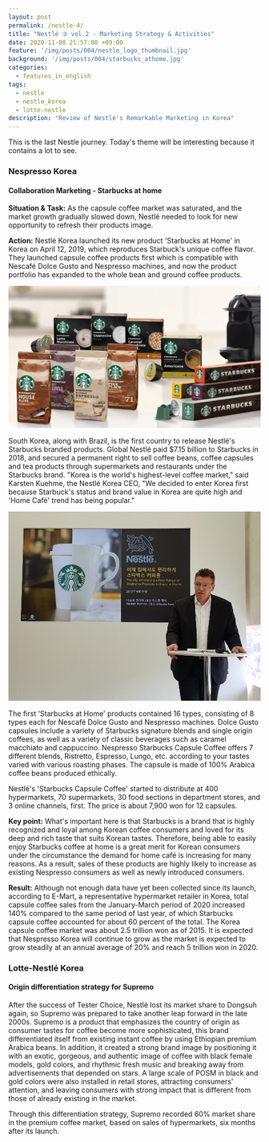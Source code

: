 ```yaml
---
layout: post
permalink: /nestle-4/
title: "Nestlé ③ vol.2 - Marketing Strategy & Activities"
date: 2020-11-08 21:57:00 +09:00
feature: '/img/posts/004/nestle_logo_thumbnail.jpg'
background: '/img/posts/004/starbucks_athome.jpg'
categories:
  - features_in_english
tags:
  - nestle
  - nestle_korea
  - lotte-nestle
description: "Review of Nestlé's Remarkable Marketing in Korea"
---
```


This is the last Nestle journey. Today's theme will be interesting because it contains a lot to see.

### Nespresso Korea

#### Collaboration Marketing - Starbucks at home
<b>Situation & Task:</b>
As the capsule coffee market was saturated, and the market growth gradually slowed down, Nestlé needed to look for new opportunity to refresh their products image.<br>

<b>Action:</b>
Nestlé Korea launched its new product 'Starbucks at Home' in Korea on April 12, 2019, which reproduces Starbuck's unique coffee flavor. They launched capsule coffee products first which is compatible with Nescafé Dolce Gusto and Nespresso machines, and now the product portfolio has expanded to the whole bean and ground coffee products.

![Starbuck_at_home](/img/posts/004/starbucks_athome.jpg)

South Korea, along with Brazil, is the first country to release Nestlé's Starbucks branded products. Global Nestlé paid $7.15 billion to Starbucks in 2018, and secured a permanent right to sell coffee beans, coffee capsules and tea products through supermarkets and restaurants under the Starbucks brand. "Korea is the world's highest-level coffee market," said Karsten Kuehme, the Nestlé Korea CEO, "We decided to enter Korea first because Starbuck's status and brand value in Korea are quite high and 'Home Café' trend has being popular."

![Karsten_Kuehme_CEO](/img/posts/004/karsten_kuehme.jpg)

The first 'Starbucks at Home' products contained 16 types, consisting of 8 types each for Nescafé Dolce Gusto and Nespresso machines. Dolce Gusto capsules include a variety of Starbucks signature blends and single origin coffees, as well as a variety of classic beverages such as caramel macchiato and cappuccino. Nespresso Starbucks Capsule Coffee offers 7 different blends, Ristretto, Espresso, Lungo, etc. according to your tastes varied with various roasting phases. The capsule is made of 100% Arabica coffee beans produced ethically.

Nestlé's 'Starbucks Capsule Coffee' started to distribute at 400 hypermarkets, 70 supermarkets, 30 food sections in department stores, and 3 online channels, first. The price is about 7,900 won for 12 capsules.

<b>Key point:</b>
What's important here is that Starbucks is a brand that is highly recognized and loyal among Korean coffee consumers and loved for its deep and rich taste that suits Korean tastes. Therefore, being able to easily enjoy Starbucks coffee at home is a great merit for Korean consumers under the circumstance the demand for home café is increasing for many reasons. As a result, sales of these products are highly likely to increase as existing Nespresso consumers as well as newly introduced consumers.

<b>Result:</b>
Although not enough data have yet been collected since its launch, according to E-Mart, a representative hypermarket retailer in Korea, total capsule coffee sales from the January-March period of 2020 increased 140% compared to the same period of last year, of which Starbucks capsule coffee accounted for about 60 percent of the total.
The Korea capsule coffee market was about 2.5 trillion won as of 2015. It is expected that Nespresso Korea will continue to grow as the market is expected to grow steadily at an annual average of 20% and reach 5 trillion won in 2020.


### Lotte-Nestlé Korea

#### Origin differentiation strategy for Supremo
After the success of Tester Choice, Nestlé lost its market share to Dongsuh  again, so Supremo was prepared to take another leap forward in the late 2000s. Supremo is a product that emphasizes the country of origin as consumer tastes for coffee become more sophisticated, this brand differentiated itself from existing instant coffee by using Ethiopian premium Arabica beans. In addition, it created a strong brand image by positioning it with an exotic, gorgeous, and authentic image of coffee with black female models, gold colors, and rhythmic fresh music and breaking away from advertisements that depended on stars. A large scale of POSM in black and gold colors were also installed in retail stores, attracting consumers' attention, and leaving consumers with strong impact that is different from those of already existing in the market.

Through this differentiation strategy, Supremo recorded 60% market share in the premium coffee market, based on sales of hypermarkets, six months after its launch.
